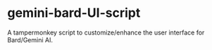 # gemini-bard-UI-script
A tampermonkey script to customize/enhance the user interface for Bard/Gemini AI.
